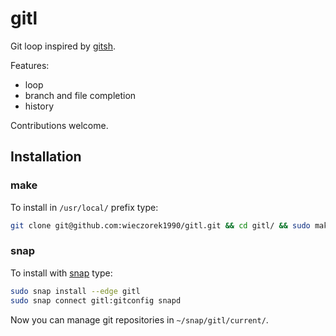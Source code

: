 
gitl
====

Git loop inspired by [gitsh](https://github.com/thoughtbot/gitsh).

Features:

* loop
* branch and file completion
* history

Contributions welcome.

## Installation

### make

To install in `/usr/local/` prefix type:

```bash
git clone git@github.com:wieczorek1990/gitl.git && cd gitl/ && sudo make install
```

### snap

To install with [snap](https://snapcraft.io/) type:

```bash
sudo snap install --edge gitl
sudo snap connect gitl:gitconfig snapd
```

Now you can manage git repositories in `~/snap/gitl/current/`.
